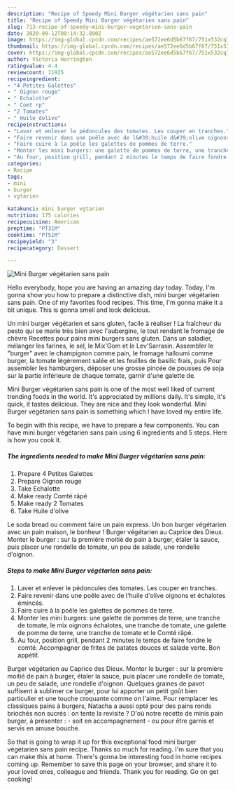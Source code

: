 ```yaml
---
description: "Recipe of Speedy Mini Burger végétarien sans pain"
title: "Recipe of Speedy Mini Burger végétarien sans pain"
slug: 713-recipe-of-speedy-mini-burger-vegetarien-sans-pain
date: 2020-09-12T00:14:32.890Z
image: https://img-global.cpcdn.com/recipes/ae572ee6d5b67f67/751x532cq70/mini-burger-vegetarien-sans-pain-photo-principale-de-la-recette.jpg
thumbnail: https://img-global.cpcdn.com/recipes/ae572ee6d5b67f67/751x532cq70/mini-burger-vegetarien-sans-pain-photo-principale-de-la-recette.jpg
cover: https://img-global.cpcdn.com/recipes/ae572ee6d5b67f67/751x532cq70/mini-burger-vegetarien-sans-pain-photo-principale-de-la-recette.jpg
author: Victoria Harrington
ratingvalue: 4.4
reviewcount: 11925
recipeingredient:
- "4 Petites Galettes"
- " Oignon rouge"
- " Echalotte"
- " Comt rp"
- "2 Tomates"
- " Huile dolive"
recipeinstructions:
- "Laver et enlever le pédoncules des tomates. Les couper en tranches."
- "Faire revenir dans une poêle avec de l&#39;huile d&#39;olive oignons et échalotes émincés."
- "Faire cuire à la poêle les galettes de pommes de terre."
- "Monter les mini burgers: une galette de pommes de terre, une tranche de tomate, le mix oignons échalotes, une tranche de tomate, une galette de pomme de terre, une tranche de tomate et le Comté râpé."
- "Au four, position grill, pendant 2 minutes le temps de faire fondre le comté. Accompagner de frites de patates douces et salade verte. Bon appétit."
categories:
- Recipe
tags:
- mini
- burger
- vgtarien

katakunci: mini burger vgtarien 
nutrition: 175 calories
recipecuisine: American
preptime: "PT31M"
cooktime: "PT51M"
recipeyield: "3"
recipecategory: Dessert

---
```



![Mini Burger végétarien sans pain](https://img-global.cpcdn.com/recipes/ae572ee6d5b67f67/751x532cq70/mini-burger-vegetarien-sans-pain-photo-principale-de-la-recette.jpg)

Hello everybody, hope you are having an amazing day today. Today, I'm gonna show you how to prepare a distinctive dish, mini burger végétarien sans pain. One of my favorites food recipes. This time, I'm gonna make it a bit unique. This is gonna smell and look delicious.

Un mini burger végétarien et sans gluten, facile à réaliser ! La fraîcheur du pesto qui se marie très bien avec l&#39;aubergine, le tout rendant le fromage de chèvre Recettes pour pains mini burgers sans gluten. Dans un saladier, mélanger les farines, le sel, le Mix&#39;Gom et le Lev&#39;Sarrasin. Assembler le &#34;burger&#34; avec le champignon comme pain, le fromage halloumi comme burger, la tomate légèrement salée et les feuilles de basilic frais, puis Pour assembler les hamburgers, déposer une grosse pincée de pousses de soja sur la partie inférieure de chaque tomate, garnir d&#39;une galette de.

Mini Burger végétarien sans pain is one of the most well liked of current trending foods in the world. It's appreciated by millions daily. It's simple, it's quick, it tastes delicious. They are nice and they look wonderful. Mini Burger végétarien sans pain is something which I have loved my entire life.


To begin with this recipe, we have to prepare a few components. You can have mini burger végétarien sans pain using 6 ingredients and 5 steps. Here is how you cook it.

<!--inarticleads1-->

##### The ingredients needed to make Mini Burger végétarien sans pain:

1. Prepare 4 Petites Galettes
1. Prepare  Oignon rouge
1. Take  Echalotte
1. Make ready  Comté râpé
1. Make ready 2 Tomates
1. Take  Huile d&#39;olive


Le soda bread ou comment faire un pain express. Un bon burger végétarien avec un pain maison, le bonheur ! Burger végétarien au Caprice des Dieux. Monter le burger : sur la première moitié de pain à burger, étaler la sauce, puis placer une rondelle de tomate, un peu de salade, une rondelle d&#39;oignon. 

<!--inarticleads2-->

##### Steps to make Mini Burger végétarien sans pain:

1. Laver et enlever le pédoncules des tomates. Les couper en tranches.
1. Faire revenir dans une poêle avec de l&#39;huile d&#39;olive oignons et échalotes émincés.
1. Faire cuire à la poêle les galettes de pommes de terre.
1. Monter les mini burgers: une galette de pommes de terre, une tranche de tomate, le mix oignons échalotes, une tranche de tomate, une galette de pomme de terre, une tranche de tomate et le Comté râpé.
1. Au four, position grill, pendant 2 minutes le temps de faire fondre le comté. Accompagner de frites de patates douces et salade verte. Bon appétit.


Burger végétarien au Caprice des Dieux. Monter le burger : sur la première moitié de pain à burger, étaler la sauce, puis placer une rondelle de tomate, un peu de salade, une rondelle d&#39;oignon. Quelques graines de pavot suffisent à sublimer ce burger, pour lui apporter un petit goût bien particulier et une touche croquante comme on l&#39;aime. Pour remplacer les classiques pains à burgers, Natacha a aussi opté pour des pains ronds briochés non sucrés : on tente la revisite ? D&#39;où notre recette de minis pain burger, à présenter : - soit en accompagnement - ou pour être garnis et servis en amuse bouche. 

So that is going to wrap it up for this exceptional food mini burger végétarien sans pain recipe. Thanks so much for reading. I'm sure that you can make this at home. There's gonna be interesting food in home recipes coming up. Remember to save this page on your browser, and share it to your loved ones, colleague and friends. Thank you for reading. Go on get cooking!
